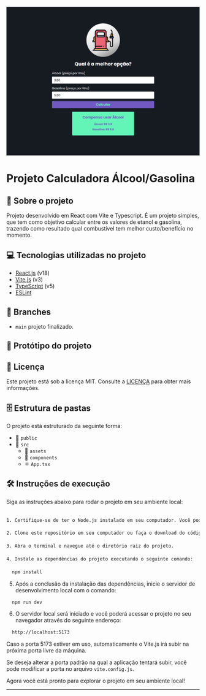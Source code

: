![Cover (2)](./public/preview.png)

# Projeto Calculadora Álcool/Gasolina

## 📖 Sobre o projeto

Projeto desenvolvido em React com Vite e Typescript. É um projeto simples, que tem como objetivo calcular entre os valores de etanol e gasolina, trazendo como resultado qual combustível tem melhor custo/benefício no momento.

## 💻 Tecnologias utilizadas no projeto

- [React.js](https://reactjs.org) (v18)
- [Vite.js](https://vitejs.dev) (v3)
- [TypeScript](https://www.typescriptlang.org) (v5)
- [ESLint](https://eslint.org)

## 🌿 Branches

- `main` projeto finalizado.

## 🎨 Protótipo do projeto

## 📝 Licença

Este projeto está sob a licença MIT. Consulte a [LICENÇA](./LICENSE) para obter mais informações.


## 🗄️ Estrutura de pastas

O projeto está estruturado da seguinte forma:

- 📁 `public`
- 📁 `src`
  - 📁 `assets`
  - 📁 `components`
  - ⚛️ `App.tsx`

## 🛠️ Instruções de execução

Siga as instruções abaixo para rodar o projeto em seu ambiente local:

```bash

1. Certifique-se de ter o Node.js instalado em seu computador. Você pode baixar a versão mais recente do Node.js em https://nodejs.org.

2. Clone este repositório em seu computador ou faça o download do código fonte.

3. Abra o terminal e navegue até o diretório raiz do projeto.

4. Instale as dependências do projeto executando o seguinte comando:

  npm install

```

5. Após a conclusão da instalação das dependências, inicie o servidor de desenvolvimento local com o comando:

```bash
  npm run dev
```

6. O servidor local será iniciado e você poderá acessar o projeto no seu navegador através do seguinte endereço:

```bash
  http://localhost:5173
```

Caso a porta 5173 estiver em uso, automaticamente o Vite.js irá subir na próxima porta livre da máquina.

Se deseja alterar a porta padrão na qual a aplicação tentará subir, você pode modificar a porta no arquivo `vite.config.js`.

Agora você está pronto para explorar o projeto em seu ambiente local!

<hr>